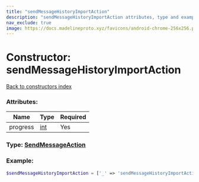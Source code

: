 ```yaml
---
title: "sendMessageHistoryImportAction"
description: "sendMessageHistoryImportAction attributes, type and example"
nav_exclude: true
image: https://docs.madelineproto.xyz/favicons/android-chrome-256x256.png
---
```

# Constructor: sendMessageHistoryImportAction  
[Back to constructors index](/API_docs/constructors/index.md)



### Attributes:

| Name     |    Type       | Required |
|----------|---------------|----------|
|progress|[int](/API_docs/types/int.md) | Yes|



### Type: [SendMessageAction](/API_docs/types/SendMessageAction.md)


### Example:

```php
$sendMessageHistoryImportAction = ['_' => 'sendMessageHistoryImportAction', 'progress' => int];
```  
